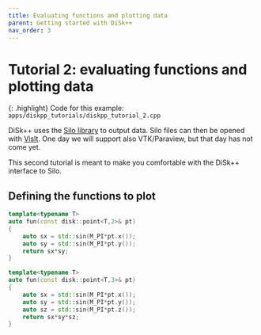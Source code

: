 ```yaml
---
title: Evaluating functions and plotting data
parent: Getting started with DiSk++
nav_order: 3
---
```


# Tutorial 2: evaluating functions and plotting data

{: .highlight}
Code for this example: `apps/diskpp_tutorials/diskpp_tutorial_2.cpp`

DiSk++ uses the [Silo library](http://software.llnl.gov/Silo/) to output data. Silo files can then be opened with [VisIt](https://visit-dav.github.io/visit-website/). One day we will support also VTK/Paraview, but that day has not come yet.

This second tutorial is meant to make you comfortable with the DiSk++ interface to Silo.

## Defining the functions to plot

```cpp
template<typename T>
auto fun(const disk::point<T,2>& pt)
{
    auto sx = std::sin(M_PI*pt.x());
    auto sy = std::sin(M_PI*pt.y());
    return sx*sy;
}

template<typename T>
auto fun(const disk::point<T,3>& pt)
{
    auto sx = std::sin(M_PI*pt.x());
    auto sy = std::sin(M_PI*pt.y());
    auto sz = std::sin(M_PI*pt.z());
    return sx*sy*sz;
}
```